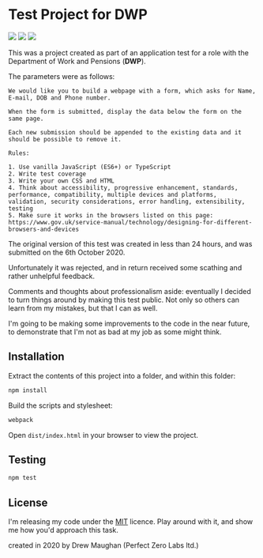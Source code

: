 # Test Project for DWP

![](https://img.shields.io/github/license/legendarydrew/dwp-test)
![](https://img.shields.io/github/downloads/legendarydrew/dwp-test/total)
![](https://img.shields.io/github/repo-size/legendarydrew/dwp-test)

This was a project created as part of an application test for a role with the Department of Work and Pensions (**DWP**).

The parameters were as follows:

	We would like you to build a webpage with a form, which asks for Name, E-mail, DOB and Phone number.

	When the form is submitted, display the data below the form on the same page.

	Each new submission should be appended to the existing data and it should be possible to remove it. 

	Rules:

	1. Use vanilla JavaScript (ES6+) or TypeScript
	2. Write test coverage
	3. Write your own CSS and HTML
	4. Think about accessibility, progressive enhancement, standards, performance, compatibility, multiple devices and platforms, validation, security considerations, error handling, extensibility, testing
	5. Make sure it works in the browsers listed on this page: https://www.gov.uk/service-manual/technology/designing-for-different-browsers-and-devices
	
The original version of this test was created in less than 24 hours, and was submitted on the 6th October 2020.

Unfortunately it was rejected, and in return received some scathing and rather unhelpful feedback.

Comments and thoughts about professionalism aside: eventually I decided to turn things around by making this test public. Not only so others can learn from my mistakes, but that I can as well.

I'm going to be making some improvements to the code in the near future, to demonstrate that I'm not as bad at my job as some might think.

## Installation

Extract the contents of this project into a folder, and within this folder:

```bash
npm install
```

Build the scripts and stylesheet:

```bash
webpack
```

Open `dist/index.html` in your browser to view the project.

## Testing

```bash
npm test
```

## License
I'm releasing my code under the [MIT](https://choosealicense.com/licenses/mit/) licence. Play around with it, and show me how you'd approach this task.

created in 2020 by Drew Maughan (Perfect Zero Labs ltd.)
